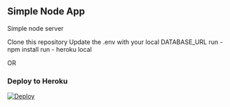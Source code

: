 ## Simple Node App

Simple node server

Clone this repository
Update the .env with your local DATABASE_URL
run - npm install 
run - heroku local

OR 

### Deploy to Heroku
[![Deploy](https://www.herokucdn.com/deploy/button.svg)](https://heroku.com/deploy)